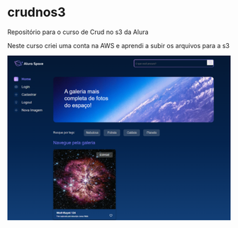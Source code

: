 # crudnos3
Repositório para o curso de Crud no s3 da Alura

Neste curso criei uma conta na AWS e aprendi a subir os arquivos para a s3

![print do projeto](image.png)